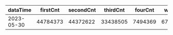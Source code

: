|dataTime|firstCnt|secondCnt|thirdCnt|fourCnt|winCnt|vrate|wrate|
|-|-|-|-|-|-|-|-|
|2023-05-30|44784373|44372622|33438505|7494369|6714326|86.7%|14.3%|